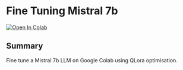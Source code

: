 # Fine Tuning Mistral 7b

[![Open In Colab](https://colab.research.google.com/assets/colab-badge.svg)](https://colab.research.google.com/github/VandvC/finetune_llama7b/blob/main/fine_tune_qa_mistral_7b.ipynb)

## Summary

Fine tune a Mistral 7b LLM on Google Colab using QLora optimisation.

